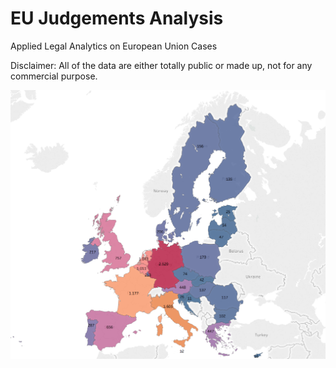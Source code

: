 # EU Judgements Analysis

Applied Legal Analytics on European Union Cases

Disclaimer: All of the data are either totally public or made up, not for any commercial purpose.

![](research/EUR-LEX-cases.png)